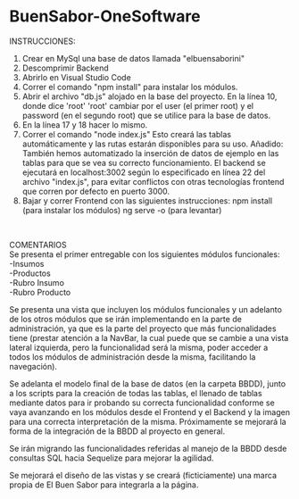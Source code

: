 # BuenSabor-OneSoftware

INSTRUCCIONES:
1. Crear en MySql una base de datos llamada "elbuensaborini"
2. Descomprimir Backend
3. Abrirlo en Visual Studio Code
4. Correr el comando "npm install" para instalar los módulos.
5. Abrir el archivo "db.js" alojado en la base del proyecto.
   En la línea 10, donde dice 'root' 'root' cambiar por el user (el primer root) y el password (en el segundo root) que se utilice para la base de datos.
5. En la línea 17 y 18 hacer lo mismo.
6. Correr el comando "node index.js"
Esto creará las tablas automáticamente y las rutas estarán disponibles para su uso.
Añadido: También hemos automatizado la inserción de datos de ejemplo en las tablas para que se vea su correcto funcionamiento.
El backend se ejecutará en localhost:3002 según lo especificado en línea 22 del archivo "index.js", para evitar conflictos con otras tecnologías frontend que corren por defecto en puerto 3000.
7. Bajar y correr Frontend con las siguientes instrucciones:
npm install (para instalar los módulos)
ng serve -o (para levantar)

<br>

COMENTARIOS <br>
Se presenta el primer entregable con los siguientes módulos funcionales:
<br>-Insumos
<br>-Productos
<br>-Rubro Insumo
<br>-Rubro Producto

Se presenta una vista que incluyen los módulos funcionales y un adelanto de los otros módulos que se irán implementando en la parte de administración, ya que es la parte del proyecto que más funcionalidades tiene (prestar atención a la NavBar, la cual puede que se cambie a una vista lateral izquierda, pero la funcionalidad será la misma, poder acceder a todos los módulos de administración desde la misma, facilitando la navegación).

Se adelanta el modelo final de la base de datos (en la carpeta BBDD), junto a los scripts para la creación de todas las tablas, el llenado de tablas mediante datos para ir probando su correcta funcionalidad conforme se vaya avanzando en los módulos desde el Frontend y el Backend y la imagen para una correcta interpretación de la misma. Próximamente se mejorará la forma de la integración de la BBDD al proyecto en general.

Se irán migrando las funcionalidades referidas al manejo de la BBDD desde consultas SQL hacia Sequelize para mejorar la agilidad.

Se mejorará el diseño de las vistas y se creará (ficticiamente) una marca propia de El Buen Sabor para integrarla a la página.
